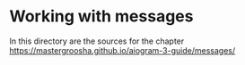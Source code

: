 # Working with messages

In this directory are the sources for the chapter https://mastergroosha.github.io/aiogram-3-guide/messages/